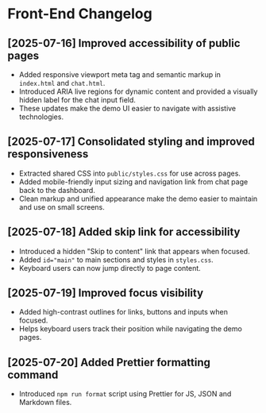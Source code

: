 # Front-End Changelog

## [2025-07-16] Improved accessibility of public pages
- Added responsive viewport meta tag and semantic markup in `index.html` and `chat.html`.
- Introduced ARIA live regions for dynamic content and provided a visually hidden label for the chat input field.
- These updates make the demo UI easier to navigate with assistive technologies.

## [2025-07-17] Consolidated styling and improved responsiveness
- Extracted shared CSS into `public/styles.css` for use across pages.
- Added mobile-friendly input sizing and navigation link from chat page back to the dashboard.
- Clean markup and unified appearance make the demo easier to maintain and use on small screens.



## [2025-07-18] Added skip link for accessibility
- Introduced a hidden "Skip to content" link that appears when focused.
- Added `id="main"` to main sections and styles in `styles.css`.
- Keyboard users can now jump directly to page content.


## [2025-07-19] Improved focus visibility
- Added high-contrast outlines for links, buttons and inputs when focused.
- Helps keyboard users track their position while navigating the demo pages.

## [2025-07-20] Added Prettier formatting command
- Introduced `npm run format` script using Prettier for JS, JSON and Markdown files.
